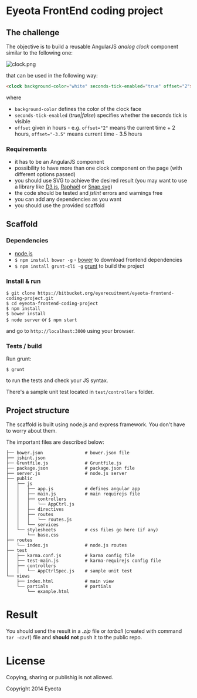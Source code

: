 Eyeota FrontEnd coding project
====

## The challenge

The objective is to build a reusable AngularJS *analog clock* component similar to the following one:

![clock.png](https://bitbucket.org/repo/5MzL47/images/2897370627-clock.png)

that can be used in the following way:

```html
<clock background-color="white" seconds-tick-enabled="true" offset="2"></clock>
```

where

* `background-color` defines the color of the clock face
* `seconds-tick-enabled` (*true|false*) specifies whether the seconds tick is visible
* `offset` given in hours - e.g. `offset="2"` means the current time + 2 hours, `offset="-3.5"` means current time - 3.5 hours

### Requirements

* it has to be an AngularJS component
* possibility to have more than one clock component on the page (with different options passed)
* you should use SVG to achieve the desired result (you may want to use a library like [D3.js](http://d3js.org/), [Raphaël](http://raphaeljs.com/) or [Snap.svg](http://snapsvg.io/))
* the code should be tested and *jslint* errors and warnings free
* you can add any dependencies as you want
* you should use the provided scaffold

## Scaffold

### Dependencies

* [node.js](http://nodejs.org/download/)
* `$ npm install bower -g` - [bower](http://bower.io/) to download frontend dependencies
* `$ npm install grunt-cli -g` [grunt](http://gruntjs.com/) to build the project

### Install & run

`$ git clone https://bitbucket.org/eyerecuitment/eyeota-frontend-coding-project.git`  
`$ cd eyeota-frontend-coding-project`  
`$ npm install`  
`$ bower install`  
`$ node server` or `$ npm start`  

and go to `http://localhost:3000` using your browser.

### Tests / build

Run grunt:
```
$ grunt
```
to run the tests and check your JS syntax.

There's a sample unit test located in `test/controllers` folder.

## Project structure

The scaffold is built using node.js and express framework. You don't have to worry about them.

The important files are described below:

```
├── bower.json                # bower.json file
├── jshint.json
├── Gruntfile.js              # Gruntfile.js
├── package.json              # package.json file
├── server.js                 # node.js server
├── public
│   ├── js
│   │   ├── app.js            # defines angular app
│   │   ├── main.js           # main requirejs file
│   │   ├── controllers
│   │   │   └── AppCtrl.js
│   │   ├── directives
│   │   ├── routes
│   │   │   └── routes.js
│   │   └── services
│   └── stylesheets           # css files go here (if any)
│       └── base.css
├── routes
│   └── index.js              # node.js routes
├── test
│   ├── karma.conf.js         # karma config file
│   ├── test-main.js          # karma-requirejs config file
│   ├── controllers
│   │   └── AppCtrlSpec.js    # sample unit test
└── views
    ├── index.html            # main view
    └── partials              # partials
        └── example.html
```

# Result

You should send the result in a *.zip* file or *tarball* (created with command `tar -czvf`) file and **should not** push it to the public repo.

# License

Copying, sharing or publishig is not allowed.

Copyright 2014 Eyeota